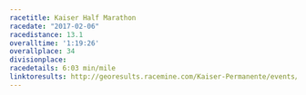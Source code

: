 ```yaml
---
racetitle: Kaiser Half Marathon
racedate: "2017-02-06"
racedistance: 13.1
overalltime: '1:19:26'
overallplace: 34
divisionplace: 
racedetails: 6:03 min/mile
linktoresults: http://georesults.racemine.com/Kaiser-Permanente/events/2017/34th-annual-kaiser-permanente-san-francisco-half-marathon-5k/4050/entrant/share
---
```


